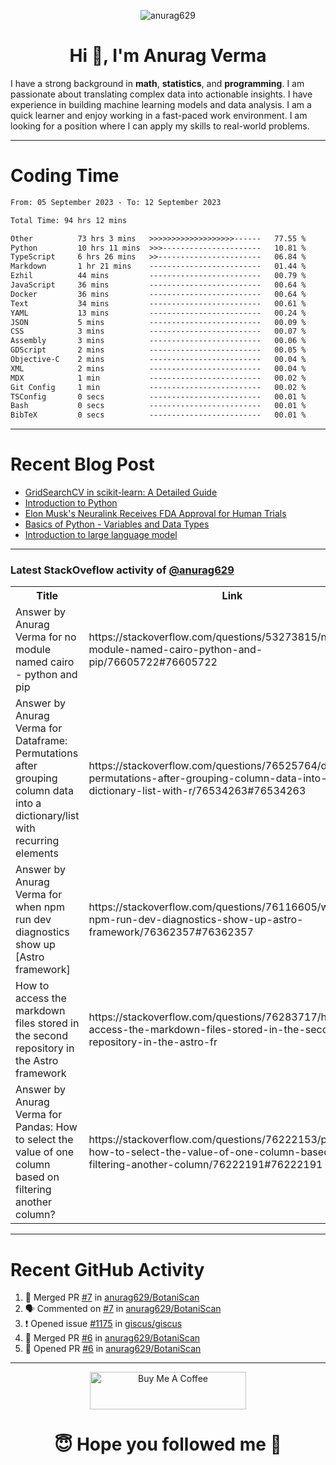 

<p align="center"> <img src="https://komarev.com/ghpvc/?username=anurag629&label=Profile%20views&color=0e75b6&style=flat" alt="anurag629" /> </p>

<h1 align="center">Hi 👋, I'm Anurag Verma</h1>

I have a strong background in **math**, **statistics**, and **programming**. I am passionate about translating complex data into actionable insights. I have experience in building machine learning models and data analysis. I am a quick learner and enjoy working in a fast-paced work environment. I am looking for a position where I can apply my skills to real-world problems.

---

# Coding Time 
<!--START_SECTION:waka-->

```txt
From: 05 September 2023 - To: 12 September 2023

Total Time: 94 hrs 12 mins

Other          73 hrs 3 mins   >>>>>>>>>>>>>>>>>>>------   77.55 %
Python         10 hrs 11 mins  >>>----------------------   10.81 %
TypeScript     6 hrs 26 mins   >>-----------------------   06.84 %
Markdown       1 hr 21 mins    -------------------------   01.44 %
Ezhil          44 mins         -------------------------   00.79 %
JavaScript     36 mins         -------------------------   00.64 %
Docker         36 mins         -------------------------   00.64 %
Text           34 mins         -------------------------   00.61 %
YAML           13 mins         -------------------------   00.24 %
JSON           5 mins          -------------------------   00.09 %
CSS            3 mins          -------------------------   00.07 %
Assembly       3 mins          -------------------------   00.06 %
GDScript       2 mins          -------------------------   00.05 %
Objective-C    2 mins          -------------------------   00.04 %
XML            2 mins          -------------------------   00.04 %
MDX            1 min           -------------------------   00.02 %
Git Config     1 min           -------------------------   00.02 %
TSConfig       0 secs          -------------------------   00.01 %
Bash           0 secs          -------------------------   00.01 %
BibTeX         0 secs          -------------------------   00.01 %
```

<!--END_SECTION:waka-->


---
# Recent Blog Post

<!-- BLOG-POST-LIST:START -->
- [GridSearchCV in scikit-learn: A Detailed Guide](https://codercops.tech/blog/gridsearchcv-in-scikit-learn-a-detailed-guide)
- [Introduction to Python](https://codercops.tech/blog/python-tutorial/introduction-to-python)
- [Elon Musk&#39;s Neuralink Receives FDA Approval for Human Trials](https://codercops.tech/blog/elon-musks-neuralink-receives-fda-approval-for-human-trials)
- [Basics of Python - Variables and Data Types](https://codercops.tech/blog/python-basics-of-python-variables-and-data-types)
- [Introduction to large language model](https://codercops.tech/blog/introduction-to-large-language-model)
<!-- BLOG-POST-LIST:END -->

---

### Latest StackOveflow activity of [@anurag629](https://github.com/anurag629)
<table>
  <tr><th>Title</th><th>Link</th></tr>
  <!-- STACKOVERFLOW:START --><tr><td>Answer by Anurag Verma for no module named cairo - python and pip</td><td>https://stackoverflow.com/questions/53273815/no-module-named-cairo-python-and-pip/76605722#76605722</td></tr><tr><td>Answer by Anurag Verma for Dataframe: Permutations after grouping column data into a dictionary/list with recurring elements</td><td>https://stackoverflow.com/questions/76525764/dataframe-permutations-after-grouping-column-data-into-a-dictionary-list-with-r/76534263#76534263</td></tr><tr><td>Answer by Anurag Verma for when npm run dev diagnostics show up [Astro framework]</td><td>https://stackoverflow.com/questions/76116605/when-npm-run-dev-diagnostics-show-up-astro-framework/76362357#76362357</td></tr><tr><td>How to access the markdown files stored in the second repository in the Astro framework</td><td>https://stackoverflow.com/questions/76283717/how-to-access-the-markdown-files-stored-in-the-second-repository-in-the-astro-fr</td></tr><tr><td>Answer by Anurag Verma for Pandas: How to select the value of one column based on filtering another column?</td><td>https://stackoverflow.com/questions/76222153/pandas-how-to-select-the-value-of-one-column-based-on-filtering-another-column/76222191#76222191</td></tr><!-- STACKOVERFLOW:END -->
</table>

---

# Recent GitHub Activity
<!--START_SECTION:activity-->
1. 🎉 Merged PR [#7](https://github.com/anurag629/BotaniScan/pull/7) in [anurag629/BotaniScan](https://github.com/anurag629/BotaniScan)
2. 🗣 Commented on [#7](https://github.com/anurag629/BotaniScan/pull/7#issuecomment-1716942345) in [anurag629/BotaniScan](https://github.com/anurag629/BotaniScan)
3. ❗ Opened issue [#1175](https://github.com/giscus/giscus/issues/1175) in [giscus/giscus](https://github.com/giscus/giscus)
4. 🎉 Merged PR [#6](https://github.com/anurag629/BotaniScan/pull/6) in [anurag629/BotaniScan](https://github.com/anurag629/BotaniScan)
5. 💪 Opened PR [#6](https://github.com/anurag629/BotaniScan/pull/6) in [anurag629/BotaniScan](https://github.com/anurag629/BotaniScan)
<!--END_SECTION:activity-->

---

<p align="center"> 
<a href="https://www.buymeacoffee.com/anurag629" target="_blank"><img src="https://cdn.buymeacoffee.com/buttons/default-orange.png" alt="Buy Me A Coffee" height="60" width="250"></a>
</p>


<h1 align="center"> 😇 Hope you followed me 🥰  </h1>
